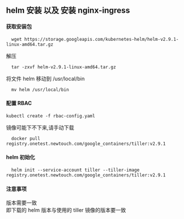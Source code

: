 ## helm 安装 以及 安装 nginx-ingress

#### 获取安装包
```
  wget https://storage.googleapis.com/kubernetes-helm/helm-v2.9.1-linux-amd64.tar.gz
```
解压
```
  tar -zxvf helm-v2.9.1-linux-amd64.tar.gz
```
将文件 helm 移动到 /usr/local/bin
```
  mv helm /usr/local/bin
```

#### 配置 RBAC
```
kubectl create -f rbac-config.yaml
```
镜像可能下不下来,请手动下载
```
  docker pull registry.onetest.newtouch.com/google_containers/tiller:v2.9.1
```
#### helm 初始化
```
  helm init --service-account tiller --tiller-image registry.onetest.newtouch.com/google_containers/tiller:v2.9.1
```
#### 注意事项
版本需要一致  
即下载的 helm 版本与使用的 tiller 镜像的版本要一致
